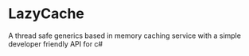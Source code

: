 LazyCache
=========

A thread safe generics based in memory caching service with a simple developer friendly API for c#

